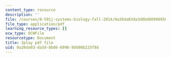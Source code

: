 ```yaml
---
content_type: resource
description: ''
file: /courses/8-591j-systems-biology-fall-2014/0a26da03da3d8bd6699695690b225f8d_onL_UF4FLVM.pdf
file_type: application/pdf
learning_resource_types: []
ocw_type: OCWFile
resourcetype: Document
title: 3play pdf file
uid: 0a26da03-da3d-8bd6-6996-95690b225f8d
---
```

